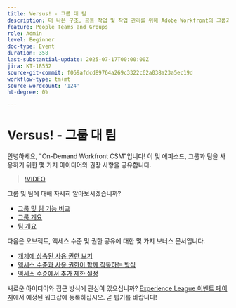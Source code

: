 ```yaml
---
title: Versus! - 그룹 대 팀
description: 더 나은 구조, 공동 작업 및 작업 관리를 위해 Adobe Workfront의 그룹과 팀의 차이점을 알아봅니다.
feature: People Teams and Groups
role: Admin
level: Beginner
doc-type: Event
duration: 358
last-substantial-update: 2025-07-17T00:00:00Z
jira: KT-18552
source-git-commit: f069afdcd89764a269c3322c62a038a23a5ec19d
workflow-type: tm+mt
source-wordcount: '124'
ht-degree: 0%

---
```



# Versus! - 그룹 대 팀

안녕하세요, &quot;On-Demand Workfront CSM&quot;입니다! 이 및 에피소드, 그룹과 팀을 사용하기 위한 몇 가지 아이디어와 권장 사항을 공유합니다.

>[!VIDEO](https://video.tv.adobe.com/v/3465273/?learn=on&enablevpops)

그룹 및 팀에 대해 자세히 알아보시겠습니까?

* [그룹 및 팀 기능 비교](https://experienceleague.adobe.com/en/docs/workfront/using/teams-groups/work-with-groups-teams/understanding-differences-and-similarities-between-groups-and-teams)
* [그룹 개요](https://experienceleague.adobe.com/en/docs/workfront/using/administration-and-setup/manage-groups/groups/groups)
* [팀 개요](https://experienceleague.adobe.com/en/docs/workfront/using/teams-groups/create-manage-teams/teams-overview)

다음은 오브젝트, 액세스 수준 및 권한 공유에 대한 몇 가지 보너스 문서입니다.

* [개체에 상속된 사용 권한 보기](https://experienceleague.adobe.com/en/docs/workfront/using/basics/grant-request-object-permissions/view-inherited-permissions-on-objects)
* [액세스 수준과 사용 권한이 함께 작동하는 방식](https://experienceleague.adobe.com/en/docs/workfront/using/administration-and-setup/add-users/access-levels/access-level-overview#how-access-levels-and-permissions-work-together)
* [액세스 수준에서 추가 제한 설정](https://experienceleague.adobe.com/en/docs/workfront/using/administration-and-setup/add-users/configure-access/create-modify-access-levels#planner-users:~:text=Click%20Set%20additional%20restrictions%2C%20then%20set%20any%20of%20the%20following%20restrictions%20for%20the%20access%20level)

새로운 아이디어와 접근 방식에 관심이 있으십니까? [Experience League 이벤트 페이지](https://experienceleague.adobe.com/en/events?filters=Workfront)에서 예정된 워크샵에 등록하십시오. 곧 뵙기를 바랍니다!


